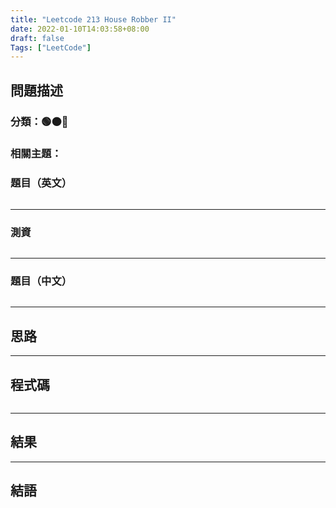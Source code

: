 ```yaml
---
title: "Leetcode 213 House Robber II"
date: 2022-01-10T14:03:58+08:00
draft: false
Tags: ["LeetCode"]
---
```



## 問題描述

### 分類：🟢🟠🔴

### 相關主題：

### 題目（英文）

```

```

---

### 測資

```

```

---

### 題目（中文）

```

```

---

## 思路


---

## 程式碼

```

```

---

## 結果

---

## 結語
